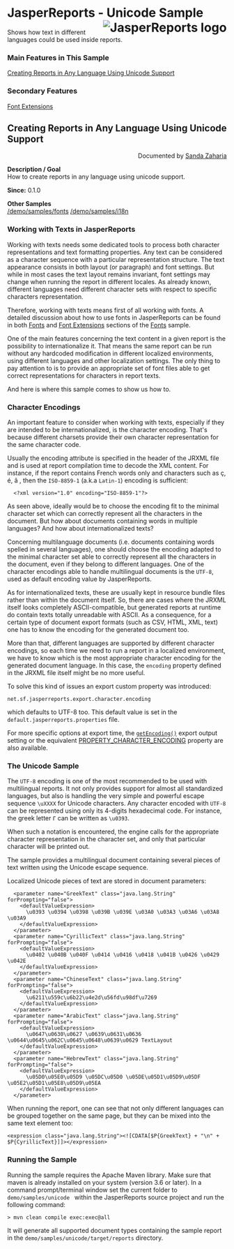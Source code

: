 
# <a name='top'>JasperReports</a> - Unicode Sample <img src="https://jasperreports.sourceforge.net/resources/jasperreports.svg" alt="JasperReports logo" align="right"/>

Shows how text in different languages could be used inside reports.

### Main Features in This Sample

[Creating Reports in Any Language Using Unicode Support](#unicode)

### Secondary Features

[Font Extensions](../fonts/README.md#fontextensions)

## <a name='unicode'>Creating</a> Reports in Any Language Using Unicode Support
<div align="right">Documented by <a href='mailto:shertage@users.sourceforge.net'>Sanda Zaharia</a></div>

**Description / Goal**\
How to create reports in any language using unicode support.

**Since:** 0.1.0

**Other Samples**\
[/demo/samples/fonts](../fonts/README.md)
[/demo/samples/i18n](../i18n/README.md)

### Working with Texts in JasperReports

Working with texts needs some dedicated tools to process both character representations and text formatting properties. Any text can be considered as a character sequence with a particular representation structure. The text appearance consists in both layout (or paragraph) and font settings. But while in most cases the text layout remains invariant, font settings may change when running the report in different locales. As already known, different languages need different character sets with respect to specific characters representation.

Therefore, working with texts means first of all working with fonts. A detailed discussion about how to use fonts in JasperReports can be found in both [Fonts](../fonts/README.md#fonts) and [Font Extensions](../fonts/README.md#fontextensions) sections of the [Fonts](../fonts/README.md) sample.

One of the main features concerning the text content in a given report is the possibility to internationalize it. That means the same report can be run without any hardcoded modification in different localized environments, using different languages and other localization settings. The only thing to pay attention to is to provide an appropriate set of font files able to get correct representations for characters in report texts.

And here is where this sample comes to show us how to.

### Character Encodings

An important feature to consider when working with texts, especially if they are intended to be internationalized, is the character encoding. That's because different charsets provide their own character representation for the same character code.

Usually the encoding attribute is specified in the header of the JRXML file and is used at report compilation time to decode the XML content. For instance, if the report contains French words only and characters such as ç, é, â , then the `ISO-8859-1` (a.k.a `Latin-1`) encoding is sufficient:
```
  <?xml version="1.0" encoding="ISO-8859-1"?>
```
As seen above, ideally would be to choose the encoding fit to the minimal character set which can correctly represent all the characters in the document. But how about documents containing words in multiple languages? And how about internationalized texts?

Concerning multilanguage documents (i.e. documents containing words spelled in several languages), one should choose the encoding adapted to the minimal character set able to correctly represent all the characters in the document, even if they belong to different languages. One of the character encodings able to handle multilingual documents is the `UTF-8`, used as default encoding value by JasperReports.

As for internationalized texts, these are usually kept in resource bundle files rather than within the document itself. So, there are cases where the JRXML itself looks completely ASCII-compatible, but generated reports at runtime do contain texts totally unreadable with ASCII. As a consequence, for a certain type of document export formats (such as CSV, HTML, XML, text) one has to know the encoding for the generated document too.

More than that, different languages are supported by different character encodings, so each time we need to run a report in a localized environment, we have to know which is the most appropriate character encoding for the generated document language. In this case, the `encoding` property defined in the JRXML file itself might be no more useful.

To solve this kind of issues an export custom property was introduced:
```
net.sf.jasperreports.export.character.encoding
```
which defaults to UTF-8 too. This default value is set in the `default.jasperreports.properties` file.

For more specific options at export time, the [`getEncoding()`](https://jasperreports.sourceforge.net/api/net/sf/jasperreports/export/WriterExporterOutput.html#getEncoding()) export output setting or the equivalent [PROPERTY_CHARACTER_ENCODING](https://jasperreports.sourceforge.net/api/net/sf/jasperreports/export/WriterExporterOutput.html#PROPERTY_CHARACTER_ENCODING) property are also available.

### The Unicode Sample

The `UTF-8` encoding is one of the most recommended to be used with multilingual reports. It not only provides support for almost all standardized languages, but also is handling the very simple and powerful escape sequence `\uXXXX` for Unicode characters. Any character encoded with `UTF-8` can be represented using only its 4-digits hexadecimal code. For instance, the greek letter `Γ` can be written as `\u0393`.

When such a notation is encountered, the engine calls for the appropriate character representation in the character set, and only that particular character will be printed out.

The sample provides a multilingual document containing several pieces of text written using the Unicode escape sequence.

Localized Unicode pieces of text are stored in document parameters:
```
  <parameter name="GreekText" class="java.lang.String" forPrompting="false">
    <defaultValueExpression>
      \u0393 \u0394 \u0398 \u039B \u039E \u03A0 \u03A3 \u03A6 \u03A8 \u03A9
    </defaultValueExpression>
  </parameter>
  <parameter name="CyrillicText" class="java.lang.String" forPrompting="false">
    <defaultValueExpression>
      \u0402 \u040B \u040F \u0414 \u0416 \u0418 \u041B \u0426 \u0429 \u042E
    </defaultValueExpression>
  </parameter>
  <parameter name="ChineseText" class="java.lang.String" forPrompting="false">
    <defaultValueExpression>
      \u6211\u559c\u6b22\u4e2d\u56fd\u98df\u7269
    </defaultValueExpression>
  </parameter>
  <parameter name="ArabicText" class="java.lang.String" forPrompting="false">
    <defaultValueExpression>
      \u0647\u0630\u0627 \u0639\u0631\u0636 \u0644\u0645\u062C\u0645\u0648\u0639\u0629 TextLayout
    </defaultValueExpression>
  </parameter>
  <parameter name="HebrewText" class="java.lang.String" forPrompting="false">
    <defaultValueExpression>
      \u05D0\u05E0\u05D9 \u05DC\u05D0 \u05DE\u05D1\u05D9\u05DF \u05E2\u05D1\u05E8\u05D9\u05EA
    </defaultValueExpression>
  </parameter>
```
When running the report, one can see that not only different languages can be grouped together on the same page, but they can be mixed into the same text element too:
```
<expression class="java.lang.String"><![CDATA[$P{GreekText} + "\n" + $P{CyrillicText}]]></expression>
```
### Running the Sample

Running the sample requires the Apache Maven library. Make sure that maven is already installed on your system (version 3.6 or later).
In a command prompt/terminal window set the current folder to `demo/samples/unicode ` within the JasperReports source project and run the following command:
```
> mvn clean compile exec:exec@all
```
It will generate all supported document types containing the sample report in the `demo/samples/unicode/target/reports` directory.
